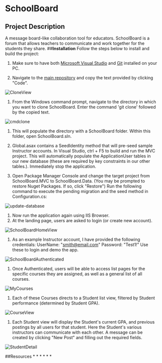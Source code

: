 # SchoolBoard
## Project Description
A message board-like collaboration tool for educators.
SchoolBoard is a forum that allows teachers to communicate and work together for the students they share.
##**Installation**
Follow the steps below to install and build the project:
1. Make sure to have both [Microsoft Visual Studio](https://visualstudio.microsoft.com/vs/community/) and [Git](https://git-scm.com/downloads) installed on your PC.

1. Navigate to the [main repository](https://github.com/Parker-Anderson/SchoolBoard) and copy the text provided by clicking "Code".

![CloneView](https://user-images.githubusercontent.com/58240410/117258630-2bf8ae80-ae1b-11eb-8dc3-166821034199.PNG)

1. From the Windows command prompt, navigate to the directory in which you want to clone SchoolBoard.  Enter the command 'git clone' followed by the copied text.

![cmdclone](https://user-images.githubusercontent.com/58240410/117258632-2c914500-ae1b-11eb-9cf1-5612326e26db.PNG)

1. This will populate the directory with a SchoolBoard folder.  Within this folder, open SchoolBoard.sln.

1. Global.asax contains a SeedIdentity method that will pre-seed sample Instructor accounts. In Visual Studio, ctrl + F5 to build and run the MVC project.  This will automatically populate the 
ApplicationUser tables in our new database (these are required by key constraints in our other tables.). Immediately stop the application.

1. Open Package Manager Console and change the target project from SchoolBoard.MVC to SchoolBoard.Data. (You may be prompted to restore Nuget Packages. If so, click "Restore")  Run the following command to execute the pending migration and the seed method in Configuration.cs:

![update-database](https://user-images.githubusercontent.com/58240410/117258647-2e5b0880-ae1b-11eb-92ad-48f8bae246d5.PNG)

1. Now run the application again using IIS Browser.  
  1. At the landing page, users are asked to login (or create new account).  
  
  ![SchoolBoardHomeView](https://user-images.githubusercontent.com/58240410/117258642-2dc27200-ae1b-11eb-9427-1923e41515e7.PNG)
  
  1. As an example Instructor account, I have provided the following credentials: 
  UserName: "smith@email.com"
  Password: "Test1!"
  Use these to login and demo the app.
  
  ![SchoolBoardAuthenticated](https://user-images.githubusercontent.com/58240410/117258639-2d29db80-ae1b-11eb-879f-da864700a125.PNG)
  
  1. Once Authenticated, users will be able to access list pages for the specific courses they are assigned, as well as a general list of all courses.
  
  ![MyCourses](https://user-images.githubusercontent.com/58240410/117258637-2c914500-ae1b-11eb-9d76-44b0972c7733.PNG)
  
  1. Each of these Courses directs to a Student list view, filtered by Student performance (determined by Student GPA).
  
  ![CourseView](https://user-images.githubusercontent.com/58240410/117258634-2c914500-ae1b-11eb-962d-8976f1369632.PNG)
  
  1. Each Student view will display the Student's current GPA, and previous postings by all users for that student.  Here the Student's various instructors can communicate  with each other.  A message can be created by clicking "New Post" and filling out the required fields.  
  
  ![StudentDetail](https://user-images.githubusercontent.com/58240410/117258645-2e5b0880-ae1b-11eb-8234-42a1ebd0f807.PNG)

##Resources
*
*
*
*
*
*


  
  

  


